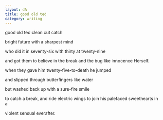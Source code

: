```yaml
---
layout: dA
title: good old ted
category: writing
---
```


good old ted
clean cut catch

bright future with
a sharpest mind

who did it in seventy-six
with thirty at twenty-nine

and got them to believe
in the break and the bug
like innocence Herself.

when they gave him twenty-five-to-death
he jumped

and slipped through butterfingers
like water

but washed back up
with a sure-fire smile

to catch a break, and ride
electric wings to join his
palefaced sweethearts in a

violent sensual everafter.
